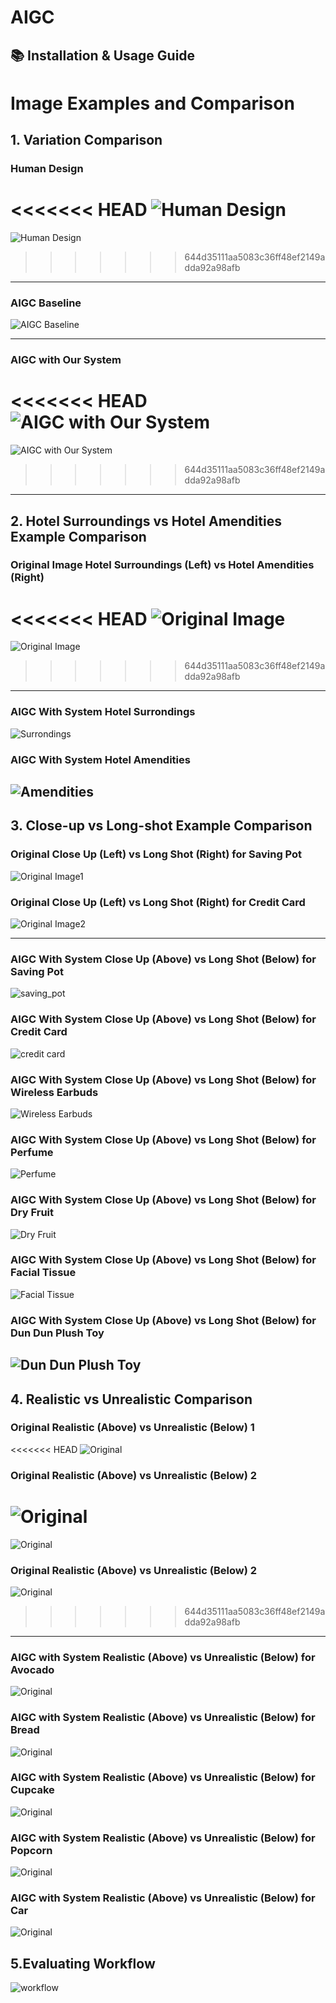 # AIGC

## 📚 Installation & Usage Guide 


# Image Examples and Comparison

## 1. Variation Comparison
### Human Design
<<<<<<< HEAD
![Human Design](AIGC_Image_Examples/pgc.png)
=======
![Human Design](AIGC_Image_Examples/human_design.png)
>>>>>>> 644d35111aa5083c36ff48ef2149adda92a98afb

---
 ### AIGC Baseline
![AIGC Baseline](AIGC_Image_Examples/baseline.jpg)

---
### AIGC with Our System
<<<<<<< HEAD
![AIGC with Our System](AIGC_Image_Examples/system.png)
=======
![AIGC with Our System](AIGC_Image_Examples/aigc_with_our_system.png)
>>>>>>> 644d35111aa5083c36ff48ef2149adda92a98afb

---
## 2. Hotel Surroundings vs Hotel Amendities Example Comparison

### Original Image Hotel Surroundings (Left) vs Hotel Amendities (Right)
<<<<<<< HEAD
![Original Image ](AIGC_Image_Examples/Original%20awe%20vs%20content.png)
=======
![Original Image ](AIGC_Image_Examples/original_image_hotel_surroundings_and_hotel_amendities.png)
>>>>>>> 644d35111aa5083c36ff48ef2149adda92a98afb

---

### AIGC With System Hotel Surrondings
![Surrondings](AIGC_Image_Examples/awe_ai.jpg)

### AIGC With System Hotel Amendities
![Amendities](AIGC_Image_Examples/content_ai.jpg)
---
## 3. Close-up vs Long-shot Example Comparison

### Original Close Up (Left) vs Long Shot (Right) for Saving Pot
![Original Image1](AIGC_Image_Examples/original_close1.png)

### Original Close Up (Left) vs Long Shot (Right) for Credit Card
![Original Image2](AIGC_Image_Examples/original_close2.png)

---

### AIGC With System Close Up (Above) vs Long Shot (Below) for Saving Pot

![saving_pot](AIGC_Image_Examples/saving_pot.png)


### AIGC With System Close Up (Above) vs Long Shot (Below) for Credit Card

![credit card](AIGC_Image_Examples/credit_card.png)


### AIGC With System Close Up (Above) vs Long Shot (Below) for Wireless Earbuds

![Wireless Earbuds](AIGC_Image_Examples/wireless_earbuds.png)

### AIGC With System Close Up (Above) vs Long Shot (Below) for Perfume

![Perfume](AIGC_Image_Examples/perfume.png)

### AIGC With System Close Up (Above) vs Long Shot (Below) for Dry Fruit

![Dry Fruit](AIGC_Image_Examples/dry%20fruit.png)


### AIGC With System Close Up (Above) vs Long Shot (Below) for Facial Tissue

![Facial Tissue](AIGC_Image_Examples/facial.png)


### AIGC With System Close Up (Above) vs Long Shot (Below) for Dun Dun Plush Toy

![Dun Dun Plush Toy](AIGC_Image_Examples/dundun_plush_toy.png)
---


## 4. Realistic vs Unrealistic Comparison

### Original Realistic (Above) vs Unrealistic (Below) 1
<<<<<<< HEAD
![Original](AIGC_Image_Examples/Originalrealistic%20vs%20unrealistic.png)

### Original Realistic (Above) vs Unrealistic (Below) 2
![Original](AIGC_Image_Examples/Originalrealistic%20vs%20unrealistic%20汽车.png)
=======
![Original](AIGC_Image_Examples/original_realistic_vs_unrealistic.png)

### Original Realistic (Above) vs Unrealistic (Below) 2
![Original](AIGC_Image_Examples/original_realistic_vs_unrealistic_car.png)
>>>>>>> 644d35111aa5083c36ff48ef2149adda92a98afb

---
### AIGC with System Realistic (Above) vs Unrealistic (Below) for Avocado
![Original](AIGC_Image_Examples/avo.png)

### AIGC with System Realistic (Above) vs Unrealistic (Below) for Bread
![Original](AIGC_Image_Examples/bread.png)

### AIGC with System Realistic (Above) vs Unrealistic (Below) for Cupcake
![Original](AIGC_Image_Examples/cupcake.png)

### AIGC with System Realistic (Above) vs Unrealistic (Below) for Popcorn
![Original](AIGC_Image_Examples/popcorn.png)

### AIGC with System Realistic (Above) vs Unrealistic (Below) for Car
![Original](AIGC_Image_Examples/car.png)

## 5.Evaluating Workflow

![workflow](AIGC_Image_Examples/evaluation_work_flow.png)